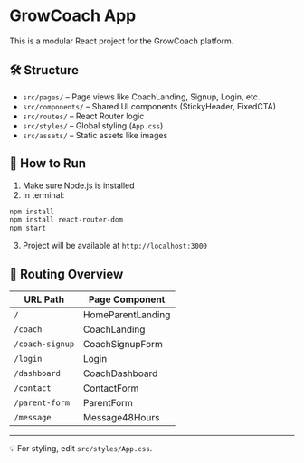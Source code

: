 
# GrowCoach App

This is a modular React project for the GrowCoach platform.

## 🛠 Structure

- `src/pages/` – Page views like CoachLanding, Signup, Login, etc.
- `src/components/` – Shared UI components (StickyHeader, FixedCTA)
- `src/routes/` – React Router logic
- `src/styles/` – Global styling (`App.css`)
- `src/assets/` – Static assets like images

## 🚀 How to Run

1. Make sure Node.js is installed
2. In terminal:
```bash
npm install
npm install react-router-dom
npm start
```

3. Project will be available at `http://localhost:3000`

## 🧩 Routing Overview

| URL Path           | Page Component           |
|--------------------|--------------------------|
| `/`                | HomeParentLanding        |
| `/coach`           | CoachLanding             |
| `/coach-signup`    | CoachSignupForm          |
| `/login`           | Login                    |
| `/dashboard`       | CoachDashboard           |
| `/contact`         | ContactForm              |
| `/parent-form`     | ParentForm               |
| `/message`         | Message48Hours           |

---

💡 For styling, edit `src/styles/App.css`.

